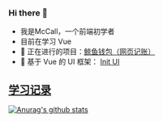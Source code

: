 ### Hi there 👋

- 我是McCall，一个前端初学者
- 目前在学习 Vue 
- 📍 正在进行的项目：[鲸鱼钱包（网页记账）](https://github.com/wh2887/whale-wallet)
- 📍 基于 Vue 的 UI 框架： [Init UI](https://github.com/wh2887/init-ui) 

## [学习记录](https://github.com/wh2887/wh2887/issues)

[![Anurag's github stats](https://github-readme-stats.vercel.app/api?username=wh2887)](https://github.com/anuraghazra/github-readme-stats)
